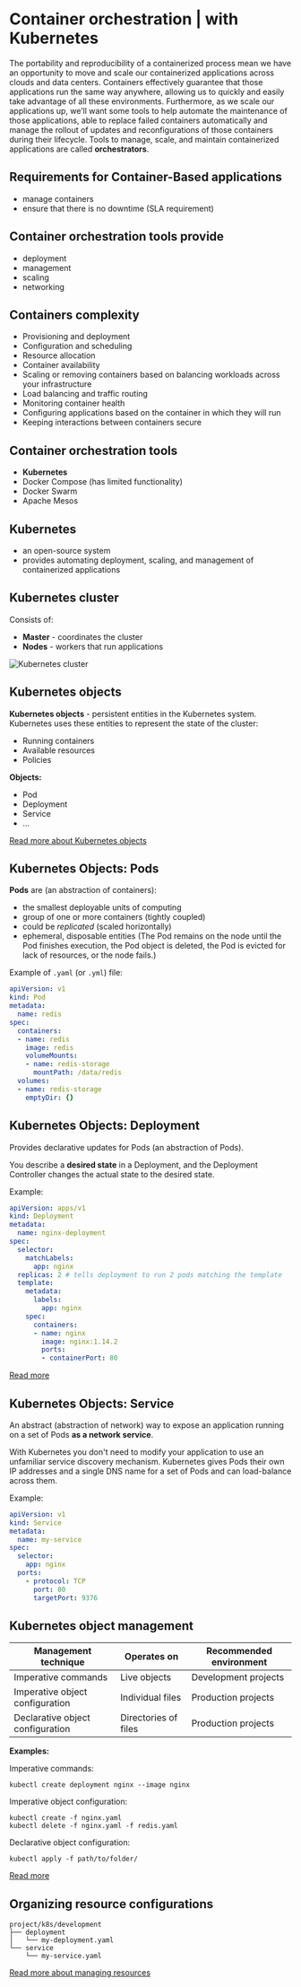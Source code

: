 
# Container orchestration | with Kubernetes

The portability and reproducibility of a containerized process mean we have an opportunity to move and scale our containerized applications across clouds and data centers. Containers effectively guarantee that those applications run the same way anywhere, allowing us to quickly and easily take advantage of all these environments. Furthermore, as we scale our applications up, we’ll want some tools to help automate the maintenance of those applications, able to replace failed containers automatically and manage the rollout of updates and reconfigurations of those containers during their lifecycle. Tools to manage, scale, and maintain containerized applications are called **orchestrators**.

## Requirements for Container-Based applications

- manage containers
- ensure that there is no downtime (SLA requirement)
  
## Container orchestration tools provide

- deployment
- management
- scaling
- networking

## Containers complexity

- Provisioning and deployment
- Configuration and scheduling 
- Resource allocation
- Container availability 
- Scaling or removing containers based on balancing workloads across your infrastructure
- Load balancing and traffic routing 
- Monitoring container health
- Configuring applications based on the container in which they will run
- Keeping interactions between containers secure

## Container orchestration tools

- **Kubernetes**
- Docker Compose (has limited functionality)
- Docker Swarm
- Apache Mesos

## Kubernetes 

- an open-source system
- provides automating deployment, scaling, and management of containerized applications

## Kubernetes cluster

Consists of:

- **Master** - coordinates the cluster
- **Nodes** - workers that run applications

![Kubernetes cluster](image/kubernetes_cluster.png)

## Kubernetes objects

**Kubernetes objects** - persistent entities in the Kubernetes system. Kubernetes uses these entities to represent the state of the cluster:

- Running containers
- Available resources
- Policies

**Objects:**

- Pod
- Deployment
- Service
- ...

[Read more about Kubernetes objects](https://kubernetes.io/docs/concepts/overview/working-with-objects/kubernetes-objects/)

## Kubernetes Objects: Pods

**Pods** are (an abstraction of containers):

- the smallest deployable units of computing
- group of one or more containers (tightly coupled)
- could be *replicated* (scaled horizontally)
- ephemeral, disposable entities (The Pod remains on the node until the Pod finishes execution, the Pod object is deleted, the Pod is evicted for lack of resources, or the node fails.)

Example of `.yaml` (or `.yml`) file:

```yaml
apiVersion: v1
kind: Pod
metadata:
  name: redis
spec:
  containers:
  - name: redis
    image: redis
    volumeMounts:
    - name: redis-storage
      mountPath: /data/redis
  volumes:
  - name: redis-storage
    emptyDir: {}
```

## Kubernetes Objects: Deployment

Provides declarative updates for Pods (an abstraction of Pods).

You describe a **desired state** in a Deployment, and the Deployment Controller changes the actual state to the desired state.

Example:

```yaml
apiVersion: apps/v1
kind: Deployment
metadata:
  name: nginx-deployment
spec:
  selector:
    matchLabels:
      app: nginx
  replicas: 2 # tells deployment to run 2 pods matching the template
  template:
    metadata:
      labels:
        app: nginx
    spec:
      containers:
      - name: nginx
        image: nginx:1.14.2
        ports:
        - containerPort: 80
```

[Read more](https://kubernetes.io/docs/concepts/workloads/pods/)

## Kubernetes Objects: Service

An abstract (abstraction of network) way to expose an application running on a set of Pods **as a network service**.

With Kubernetes you don't need to modify your application to use an unfamiliar service discovery mechanism. Kubernetes gives Pods their own IP addresses and a single DNS name for a set of Pods and can load-balance across them.

Example:

```yaml
apiVersion: v1
kind: Service
metadata:
  name: my-service
spec:
  selector:
    app: nginx
  ports:
    - protocol: TCP
      port: 80
      targetPort: 9376
```

## Kubernetes object management

| Management technique             | Operates on          |Recommended environment |
|----------------------------------|----------------------|------------------------|
| Imperative commands              | Live objects         | Development projects   |
| Imperative object configuration  | Individual files     | Production projects    |
| Declarative object configuration | Directories of files | Production projects    |

**Examples:**

Imperative commands:
```
kubectl create deployment nginx --image nginx
```

Imperative object configuration:

```
kubectl create -f nginx.yaml
kubectl delete -f nginx.yaml -f redis.yaml
```

Declarative object configuration:
```
kubectl apply -f path/to/folder/
```

[Read more](https://kubernetes.io/docs/concepts/overview/working-with-objects/object-management/)

## Organizing resource configurations

```
project/k8s/development
├── deployment
│   └── my-deployment.yaml
└── service
    └── my-service.yaml
```

[Read more about managing resources](https://kubernetes.io/docs/concepts/cluster-administration/manage-deployment/)
